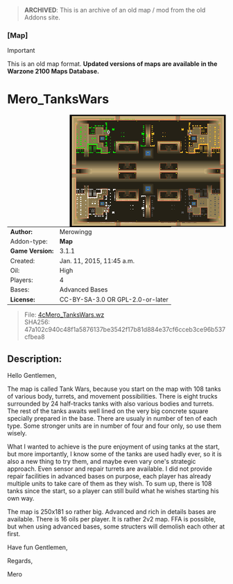 > **ARCHIVED**: This is an archive of an old map / mod from the old Addons site.

### [Map]

> [!IMPORTANT]
> This is an old map format. **Updated versions of maps are available in the Warzone 2100 Maps Database.**

# Mero_TanksWars

<img src="./preview.jpg" align="right" />

| | |
| - | - |
| __Author:__ | Merowingg |
| Addon-type: | __Map__ |
| __Game Version:__ | 3.1.1 |
| Created: | Jan. 11, 2015, 11:45 a.m. |
| Oil: | High |
| Players: | 4 |
| Bases: | Advanced Bases |
| __License:__ | CC-BY-SA-3.0 OR GPL-2.0-or-later |

> File: [4cMero_TanksWars.wz](https://github.com/Warzone2100/old-addons-site/raw/main/assets/288/4cMero_TanksWars.wz)  
> SHA256: 47a102c940c48f1a5876137be3542f17b81d884e37cf6cceb3ce96b537cfbea8

## Description:

Hello Gentlemen,

The map is called Tank Wars, because you start on the map with 108 tanks of various body, turrets, and movement possibilities. There is eight trucks surrounded by 24 half-tracks tanks with also various bodies and turrets. The rest of the tanks awaits well lined on the very big concrete square specially prepared in the base. There are usualy in number of ten of each type. Some stronger units are in number of four and four only, so use them wisely.

What I wanted to achieve is the pure enjoyment of using tanks at the start, but more importantly, I know some of the tanks are used hadly ever, so it is also a new thing to try them, and maybe even vary one's strategic approach. Even sensor and repair turrets are available. I did not provide repair facilities in advanced bases on purpose, each player has already multiple units to take care of them as they wish. To sum up, there is 108 tanks since the start, so a player can still build what he wishes starting his own way.

The map is 250x181 so rather big. Advanced and rich in details bases are available. There is 16 oils per player. It is rather 2v2 map. FFA is possible, but when using advanced bases, some structers will demolish each other at first.

Have fun Gentlemen,

Regards,

Mero

